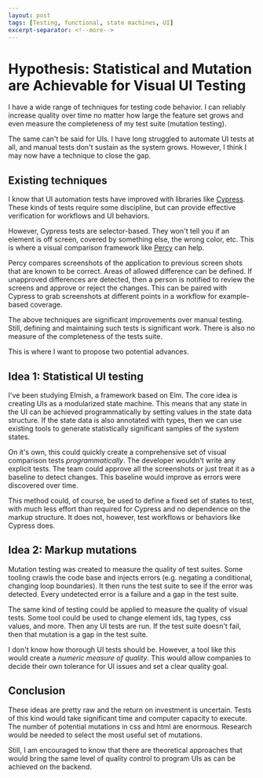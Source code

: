 ```yaml
---
layout: post
tags: [Testing, functional, state machines, UI]
excerpt-separator: <!--more-->
---
```


# Hypothesis: Statistical and Mutation are Achievable for Visual UI Testing

I have a wide range of techniques for testing code behavior. I can reliably increase quality over time no matter how large the feature set grows and even measure the completeness of my test suite (mutation testing).

The same can't be said for UIs. I have long struggled to automate UI tests at all, and manual tests don't sustain as the system grows.
However, I think I may now have a technique to close the gap.
<!--more-->

## Existing techniques

I know that UI automation tests have improved with libraries like [Cypress](https://www.cypress.io/). These kinds of tests require some discipline, but can provide effective verification for workflows and UI behaviors. 

However, Cypress tests are selector-based. They won't tell you if an element is off screen, covered by something else, the wrong color, etc. 
This is where a visual comparison framework like [Percy](https://percy.io) can help. 

Percy compares screenshots of the application to previous screen shots that are known to be correct. Areas of allowed difference can be defined. If unapproved differences are detected, then a person is notified to review the screens and approve or reject the changes. This can be paired with Cypress to grab screenshots at different points in a workflow for example-based coverage.

The above techniques are significant improvements over manual testing. Still, defining and maintaining such tests is significant work. There is also no measure of the completeness of the tests suite.

This is where I want to propose two potential advances.

## Idea 1: Statistical UI testing

I've been studying Elmish, a framework based on Elm. The core idea is creating UIs as a modularized state machine. This means that any state in the UI can be achieved programmatically by setting values in the state data structure. If the state data is also annotated with types, then we can use existing tools to generate statistically significant samples of the system states. 

On it's own, this could quickly create a comprehensive set of visual comparison tests *programmatically*. The developer wouldn't write any explicit tests. The team could approve all the screenshots or just treat it as a baseline to detect changes. This baseline would improve as errors were discovered over time.

This method could, of course, be used to define a fixed set of states to test, with much less effort than required for Cypress and no dependence on the markup structure. It does not, however, test workflows or behaviors like Cypress does.

## Idea 2: Markup mutations

Mutation testing was created to measure the quality of test suites. Some tooling crawls the code base and injects errors (e.g. negating a conditional, changing loop boundaries). It then runs the test suite to see if the error was detected. Every undetected error is a failure and a gap in the test suite.

The same kind of testing could be applied to measure the quality of visual tests. Some tool could be used to change element ids, tag types, css values, and more. Then any UI tests are run. If the test suite doesn't fail, then that mutation is a gap in the test suite.

I don't know how thorough UI tests should be. However, a tool like this would create a *numeric measure of quality*. This would allow companies to decide their own tolerance for UI issues and set a clear quality goal.

## Conclusion

These ideas are pretty raw and the return on investment is uncertain. Tests of this kind would take significant time and computer capacity to execute. The number of potential mutations in css and html are enormous. Research would be needed to select the most useful set of mutations.

Still, I am encouraged to know that there are theoretical approaches that would bring the same level of quality control to program UIs as can be achieved on the backend.
